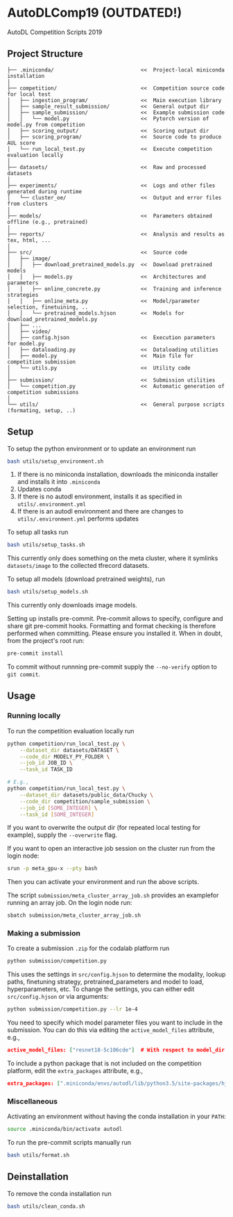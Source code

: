 # AutoDLComp19 (OUTDATED!)
AutoDL Competition Scripts 2019


## Project Structure

```
├── .miniconda/                            <<  Project-local miniconda installation
│
├── competition/                           <<  Competition source code for local test
│   ├── ingestion_program/                 <<  Main execution library
│   ├── sample_result_submission/          <<  General output dir
│   ├── sample_submission/                 <<  Example submission code
│   │   └── model.py                       <<  Pytorch version of model.py from competition
│   ├── scoring_output/                    <<  Scoring output dir
│   ├── scoring_program/                   <<  Source code to produce AUL score
│   └── run_local_test.py                  <<  Execute competition evaluation locally
│
├── datasets/                              <<  Raw and processed datasets
│
├── experiments/                           <<  Logs and other files generated during runtime
│   └── cluster_oe/                        <<  Output and error files from clusters
│
├── models/                                <<  Parameters obtained offline (e.g., pretrained)
│
├── reports/                               <<  Analysis and results as tex, html, ...
│
├── src/                                   <<  Source code
│   ├── image/
│   │   ├── download_pretrained_models.py  <<  Download pretrained models
│   │   ├── models.py                      <<  Architectures and parameters
│   │   ├── online_concrete.py             <<  Training and inference strategies
│   │   ├── online_meta.py                 <<  Model/parameter selection, finetuining, ..
│   │   └── pretrained_models.hjson        <<  Models for download_pretrained_models.py
│   ├── ...
│   ├── video/
│   ├── config.hjson                       <<  Execution parameters for model.py
│   ├── dataloading.py                     <<  Dataloading utilities
│   ├── model.py                           <<  Main file for competition submission
│   └── utils.py                           <<  Utility code
│
├── submission/                            <<  Submission utilities
│   └── competition.py                     <<  Automatic generation of competition submissions
│
└── utils/                                 <<  General purpose scripts (formating, setup, ..)
```


## Setup

To setup the python environment or to update an environment run
```bash
bash utils/setup_environment.sh
```

1. If there is no miniconda installation, downloads the miniconda installer and installs it into `.miniconda`
1. Updates conda
1. If there is no autodl environment, installs it as specified in `utils/.environment.yml`
1. If there is an autodl environment and there are changes to `utils/.environment.yml` performs updates

To setup all tasks run
```bash
bash utils/setup_tasks.sh
```

This currently only does something on the meta cluster, where it symlinks `datasets/image` to the collected tfrecord datasets.


To setup all models (download pretrained weights), run
```bash
bash utils/setup_models.sh
```
This currently only downloads image models.


Setting up installs pre-commit. Pre-commit allows to specify, configure and share git pre-commit hooks. Formatting and format checking is therefore performed when committing. Please ensure you installed it. When in doubt, from the project's root run:
```bash
pre-commit install
```

To commit without runnning pre-commit supply the `--no-verify` option to `git commit`.

## Usage


### Running locally

To run the competition evaluation locally run
```bash
python competition/run_local_test.py \
    --dataset_dir datasets/DATASET \
    --code_dir MODELY_PY_FOLDER \
    --job_id JOB_ID \
    --task_id TASK_ID

# E.g.,
python competition/run_local_test.py \
    --dataset_dir datasets/public_data/Chucky \
    --code_dir competition/sample_submission \
    --job_id [SOME_INTEGER] \
    --task_id [SOME_INTEGER]
```

If you want to overwrite the output dir (for repeated local testing for example), supply the `--overwrite` flag.

If you want to open an interactive job session on the cluster run from the login node:
```bash
srun -p meta_gpu-x --pty bash
```
Then you can activate your environment and run the above scripts.

The script `submission/meta_cluster_array_job.sh` provides an examplefor running an array job. On the login node run:
```bash
sbatch submission/meta_cluster_array_job.sh
```


### Making a submission

To create a submission `.zip` for the codalab platform run

```bash
python submission/competition.py
```

This uses the settings in `src/config.hjson` to determine the modality, lookup paths, finetuning strategy, pretrained_parameters and model to load, hyperparameters, etc. To change the settings, you can either edit `src/config.hjson` or via arguments:


```bash
python submission/competition.py --lr 1e-4
```

You need to specify which model parameter files you want to include in the submission. You can do this via editing the `active_model_files` attribute, e.g.,

```json
active_model_files: ["resnet18-5c106cde"]  # With respect to model_dir
```

To include a python package that is not included on the competition platform, edit the `extra_packages` attribute, e.g.,

```json
extra_packages: [".miniconda/envs/autodl/lib/python3.5/site-packages/hjson"]
```


### Miscellaneous

Activating an environment without having the conda installation in your `PATH`:
```bash
source .miniconda/bin/activate autodl
```

To run the pre-commit scripts manually run
```bash
bash utils/format.sh
```

## Deinstallation

To remove the conda installation run

```bash
bash utils/clean_conda.sh
```
